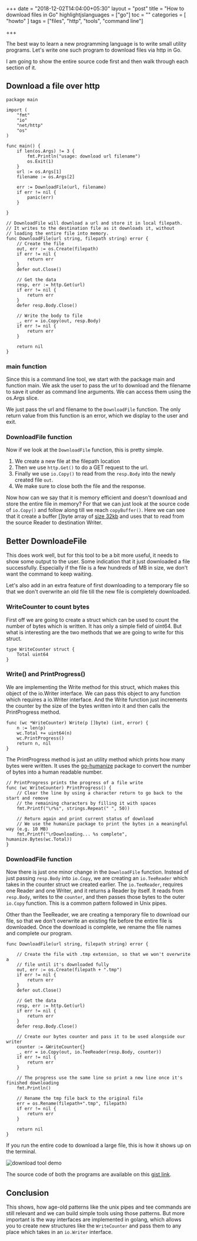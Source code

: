 +++
date = "2018-12-02T14:04:00+05:30"
layout = "post"
title = "How to download files in Go"
highlightjslanguages = ["go"]
toc = ""
categories = [ "howto" ]
tags = ["files", "http", "tools", "command line"]

+++


The best way to learn a new programming language is to write small utility programs. Let's write one such program to download files via http in Go. 

I am going to show the entire source code first and then walk through each section of it. 

<!--more-->
## Download a file over http

    package main

    import (
        "fmt"
        "io"
        "net/http"
        "os"
    )

    func main() {
        if len(os.Args) != 3 {
            fmt.Println("usage: download url filename")
            os.Exit(1)
        }
        url := os.Args[1]
        filename := os.Args[2]

        err := DownloadFile(url, filename)
        if err != nil {
            panic(err)
        }

    }

    // DownloadFile will download a url and store it in local filepath.
    // It writes to the destination file as it downloads it, without
    // loading the entire file into memory.
    func DownloadFile(url string, filepath string) error {
        // Create the file
        out, err := os.Create(filepath)
        if err != nil {
            return err
        }
        defer out.Close()

        // Get the data
        resp, err := http.Get(url)
        if err != nil {
            return err
        }
        defer resp.Body.Close()

        // Write the body to file
        _, err = io.Copy(out, resp.Body)
        if err != nil {
            return err
        }

        return nil
    }

### main function

Since this is a command line tool, we start with the package main and function main. We ask the user to pass the url to download and the filename to save it under as command line arguments. We can access them using the os.Args slice.

We just pass the url and filename to the `DownloadFile` function. The only return value from this function is an error, which we display to the user and exit. 

### DownloadFile function

Now if we look at the `DownloadFile` function, this is pretty simple. 

1. We create a new file at the filepath location
2. Then we use `http.Get()` to do a GET request to the url.
3. Finally we use `io.Copy()` to read from the `resp.Body` into the newly created file `out`.
4. We make sure to close both the file and the response. 

Now how can we say that it is memory efficient and doesn't download and store the entire file in memory? For that we can just look at the source code of `io.Copy()` and follow along till we reach `copyBuffer()`. Here we can see that it create a buffer []byte array of [size 32kb](https://golang.org/src/io/io.go?s=13825:13845#L391) and uses that to read from the source Reader to destination Writer. 

## Better DownloadeFile

This does work well, but for this tool to be a bit more useful, it needs to show some output to the user. Some indication that it just downloaded a file successfully. Especially if the file is a few hundreds of MB in size, we don't want the command to keep waiting. 

Let's also add in an extra feature of first downloading to a temporary file so that we don't overwrite an old file till the new file is completely downloaded. 

### WriteCounter to count bytes

First off we are going to create a struct which can be used to count the number of bytes which is written. It has only a simple field of uint64. But what is interesting are the two methods that we are going to write for this struct. 


    type WriteCounter struct {
        Total uint64
    }


### Write() and PrintProgress()

We are implementing the Write method for this struct, which makes this object of the io.Writer interface. We can pass this object to any function which requires a io.Writer interface. And the Write function just increments the counter by the size of the bytes written into it and then calls the PrintProgress method. 

    func (wc *WriteCounter) Write(p []byte) (int, error) {
        n := len(p)
        wc.Total += uint64(n)
        wc.PrintProgress()
        return n, nil
    }

The PrintProgress method is just an utility method which prints how many bytes were written. It uses the [go-humanize](https://github.com/dustin/go-humanize) package to convert the number of bytes into a human readable number. 

    // PrintProgress prints the progress of a file write
    func (wc WriteCounter) PrintProgress() {
        // Clear the line by using a character return to go back to the start and remove
        // the remaining characters by filling it with spaces
        fmt.Printf("\r%s", strings.Repeat(" ", 50))

        // Return again and print current status of download
        // We use the humanize package to print the bytes in a meaningful way (e.g. 10 MB)
        fmt.Printf("\rDownloading... %s complete", humanize.Bytes(wc.Total))
    }

### DownloadFile function

Now there is just one minor change in the `DownloadFile` function. Instead of just passing `resp.Body` into `io.Copy`, we are creating an `io.TeeReader` which takes in the counter struct we created earlier. 
The `io.TeeReader`, requires one Reader and one Writer, and it returns a Reader by itself. It reads from `resp.Body`, writes to the `counter`, and then passes those bytes to the outer `io.Copy` function. This is a common pattern followed in Unix pipes. 

Other than the TeeReader, we are creating a temporary file to download our file, so that we don't overwrite an existing file before the entire file is downloaded. Once the download is complete, we rename the file names and complete our program. 

    func DownloadFile(url string, filepath string) error {

        // Create the file with .tmp extension, so that we won't overwrite a
        // file until it's downloaded fully
        out, err := os.Create(filepath + ".tmp")
        if err != nil {
            return err
        }
        defer out.Close()

        // Get the data
        resp, err := http.Get(url)
        if err != nil {
            return err
        }
        defer resp.Body.Close()

        // Create our bytes counter and pass it to be used alongside our writer
        counter := &WriteCounter{}
        _, err = io.Copy(out, io.TeeReader(resp.Body, counter))
        if err != nil {
            return err
        }

        // The progress use the same line so print a new line once it's finished downloading
        fmt.Println()

        // Rename the tmp file back to the original file
        err = os.Rename(filepath+".tmp", filepath)
        if err != nil {
            return err
        }

        return nil
    }

If you run the entire code to download a large file, this is how it shows up on the terminal.

![download tool demo](/uploads/download-demo.gif)

The source code of both the programs are available on this [gist link](https://gist.github.com/cnu/026744b1e86c6d9e22313d06cba4c2e9).

## Conclusion

This shows, how age-old patterns like the unix pipes and tee commands are still relevant and we can build simple tools using those patterns. But more important is the way interfaces are implemented in golang, which allows you to create new structures like the `WriteCounter` and pass them to any place which takes in an `io.Writer` interface. 